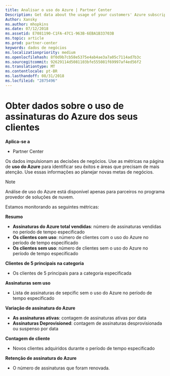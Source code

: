 ```yaml
---
title: Analisar o uso do Azure | Partner Center
Description: Get data about the usage of your customers' Azure subscriptions.
Author: Xansky
ms.author: mhopkins
ms.date: 07/12/2018
ms.assetid: E7081190-C1FA-47C1-963B-6EBA1B33703B
ms.topic: article
ms.prod: partner-center
keywords: dados de negócios
ms.localizationpriority: medium
ms.openlocfilehash: 8f0d9b7cb58e5375e4ab4ae3a7a05c7114ad7b3c
ms.sourcegitcommit: 92629114d5081103bfe555081f69997af4ed56f2
ms.translationtype: MT
ms.contentlocale: pt-BR
ms.lasthandoff: 08/31/2018
ms.locfileid: "2875496"
---
```

# <a name="get-data-about-the-usage-of-your-customers-azure-subscriptions"></a>Obter dados sobre o uso de assinaturas do Azure dos seus clientes 

**Aplica-se a**
- Partner Center

Os dados impulsionam as decisões de negócios. Use as métricas na página de **uso do Azure** para identificar seu êxitos e áreas que precisam de mais atenção. Use essas informações ao planejar novas metas de negócios.

> [!NOTE]
> Análise de uso do Azure está disponível apenas para parceiros no programa provedor de soluções de nuvem.

Estamos monitorando as seguintes métricas:

**Resumo**  
 - **Assinaturas do Azure total vendidas**: número de assinaturas vendidas no período de tempo especificado  
 - **Os clientes com uso**: número de clientes com o uso do Azure no período de tempo especificado  
 - **Os clientes sem uso**: número de clientes sem o uso do Azure no período de tempo especificado  

**Clientes de 5 principais na categoria**  
 -  Os clientes de 5 principais para a categoria especificada  

**Assinaturas sem uso**  
 -  Lista de assinaturas de sepcific sem o uso do Azure no período de tempo especificado  

**Variação de assinatura do Azure**  
 - **As assinaturas ativas**: contagem de assinaturas ativas por data  
 - **Assinaturas Deprovisioned**: contagem de assinaturas desprovisionada ou suspenso por data  

**Contagem de cliente**
 - Novos clientes adquiridos durante o período de tempo especificado  

**Retenção de assinatura do Azure**  
 - O número de assinaturas que foram renovada.   
  
